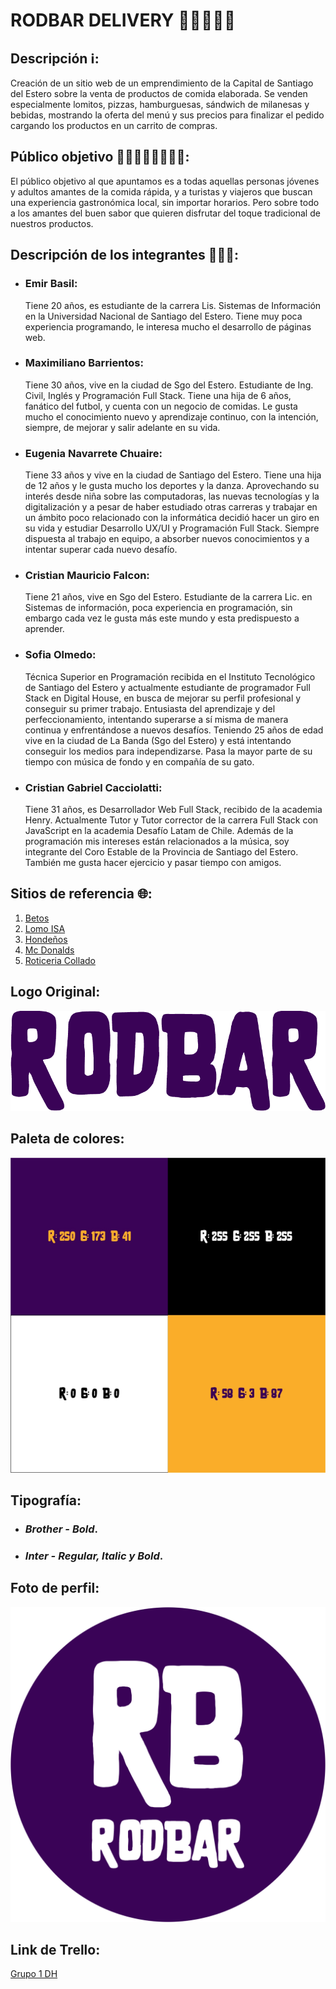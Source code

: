 # RODBAR DELIVERY 🍔🍟🍕🥪🥤

## Descripción ℹ️:

Creación de un sitio web de un emprendimiento de la Capital de Santiago del Estero sobre la venta de productos de comida elaborada. Se venden especialmente lomitos, pizzas, hamburguesas, sándwich de milanesas y bebidas, mostrando la oferta del menú y sus precios para finalizar el pedido cargando los productos en un carrito de compras.

## Público objetivo 👨🏻‍👩🏻‍👦🏻‍👧🏻:

El público objetivo al que apuntamos es a todas aquellas personas jóvenes y adultos amantes de la comida rápida, y a turistas y viajeros que buscan una experiencia gastronómica local, sin importar horarios.
Pero sobre todo a los amantes del buen sabor que quieren disfrutar del toque tradicional de nuestros productos.

## Descripción de los integrantes 👨🏻‍💻:

- ### Emir Basil:

  Tiene 20 años, es estudiante de la carrera Lis. Sistemas de Información en la Universidad Nacional de Santiago del Estero. Tiene muy poca experiencia programando, le interesa mucho el desarrollo de páginas web.

- ### Maximiliano Barrientos:

  Tiene 30 años, vive en la ciudad de Sgo del Estero. Estudiante de Ing. Civil, Inglés y Programación Full Stack. Tiene una hija de 6 años, fanático del futbol, y cuenta con un negocio de comidas. Le gusta mucho el conocimiento nuevo y aprendizaje continuo, con la intención, siempre, de mejorar y salir adelante en su vida.

- ### Eugenia Navarrete Chuaire:

  Tiene 33 años y vive en la ciudad de Santiago del Estero. Tiene una hija de 12 años y le gusta mucho los deportes y la danza. Aprovechando su interés desde niña sobre las computadoras, las nuevas tecnologías y la digitalización y a pesar de haber estudiado otras carreras y trabajar en un ámbito poco relacionado con la informática decidió hacer un giro en su vida y estudiar Desarrollo UX/UI y Programación Full Stack. Siempre dispuesta al trabajo en equipo, a absorber nuevos conocimientos y a intentar superar cada nuevo desafío.

- ### Cristian Mauricio Falcon:

  Tiene 21 años, vive en Sgo del Estero. Estudiante de la carrera Lic. en Sistemas de información, poca experiencia en programación, sin embargo cada vez le gusta más este mundo y esta predispuesto a aprender.

- ### Sofia Olmedo:

  Técnica Superior en Programación recibida en el Instituto Tecnológico de Santiago del Estero y actualmente estudiante de programador Full Stack en Digital House, en busca de mejorar su perfil profesional y conseguir su primer trabajo. Entusiasta del aprendizaje y del perfeccionamiento, intentando superarse a sí misma de manera continua y enfrentándose a nuevos desafíos. Teniendo 25 años de edad vive en la ciudad de La Banda (Sgo del Estero) y está intentando conseguir los medios para independizarse. Pasa la mayor parte de su tiempo con música de fondo y en compañía de su gato.

- ### Cristian Gabriel Cacciolatti:
  Tiene 31 años, es Desarrollador Web Full Stack, recibido de la academia Henry. Actualmente Tutor y Tutor corrector de la carrera Full Stack con JavaScript en la academia Desafío Latam de Chile. Además de la programación mis intereses están relacionados a la música, soy integrante del Coro Estable de la Provincia de Santiago del Estero. También me gusta hacer ejercicio y pasar tiempo con amigos.

## Sitios de referencia 🌐:

1. [Betos](https://betos.com.ar)
2. [Lomo ISA](https://tiendachat.net/lomoisa?fbclid=PAAaa1duC6OUp4DrJLOIyC528dPYFjdmY1ooUiy6EfwezF4bjdemPI2XmbCXA)
3. [Hondeños](https://www.xn--hondeos-8za.com.ar)
4. [Mc Donalds](https://www.mcdonalds.com.ar)
5. [Roticeria Collado](https://www.rotiseria-collado.com)

## Logo Original:

<p align="center">
  <img src="./logo-colores-tipografia/Logo original.png"/>
</p>

## Paleta de colores:

<p align="center">
  <img src="./logo-colores-tipografia/RodBar paleta de colores.jpg"/>
</p>

## Tipografía:

- ### *Brother - Bold*.

- ### *Inter - Regular, Italic y Bold*.

## Foto de perfil:

<p align="center">
  <img src="./logo-colores-tipografia/Foto de perfil.png"/>
</p>

## Link de Trello:
[Grupo 1 DH](https://trello.com/b/dU1EyR3Y/grupo-1-dh)
